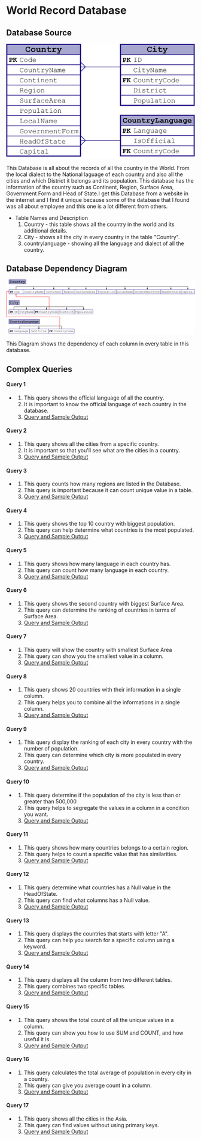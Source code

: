 # World Record Database


## Database Source
![](images/ERD.png)

This Database is all about the records of all the country in the World. From the local dialect to the National laguage of each country and also all the cities and which District it belongs and its population. This database has the information of the country such as Continent, Region, Surface Area, Government Form and Head of State.I get this Database from a website in the internet and I find it unique because some of the database that I found was all about employee and this one is a lot different from others.

* Table Names and Description
  1. Country - this table shows all the country in the world and its additional details.
  2. City - shows all the city in every country in the table "Country".
  3. countrylanguage - showing all the language and dialect of all the country.

## Database Dependency Diagram
![](images/DDD.png)

This Diagram shows the dependency of each column in every table in this database.


## Complex Queries

#### Query 1
* 
    1.    This query shows the official language of all the country.
    2.    It is important to know the official language of each country in the database.
    3.    [Query and Sample Output](/sample/query.md/#Query-1)

#### Query 2
* 
    1.    This query shows all the cities from a specific country.
    2.    It is important so that you'll see what are the cities in a country.
    3.    [Query and Sample Output](/sample/query.md/#Query-2)

#### Query 3
* 
    1.    This query counts how many regions are listed in the Database.
    2.    This query is important because it can count unique value in a table.
    3.    [Query and Sample Output](/sample/query.md/#Query-3)

#### Query 4
* 
    1.    This query shows the top 10 country with biggest population.
    2.    This query can help determine what countries is the most populated.
    3.    [Query and Sample Output](/sample/query.md/#Query-4)
    
#### Query 5
* 
    1.    This query shows how many language in each country has.
    2.    This query can count how many language in each country.
    3.    [Query and Sample Output](/sample/query.md/#Query-5)
    
#### Query 6
* 
    1.    This query shows the second country with biggest Surface Area.
    2.    This query can determine the ranking of countries in terms of Surface Area.
    3.    [Query and Sample Output](/sample/query.md/#Query-6)
    
#### Query 7
* 
    1.    This query will show the country with smallest Surface Area
    2.    This query can show you the smallest value in a column.
    3.    [Query and Sample Output](/sample/query.md/#Query-7)
    
#### Query 8
* 
    1.    This query shows 20 countries with their information in a single column.
    2.    This query helps you to combine all the informations in a single column.
    3.    [Query and Sample Output](/sample/query.md/#Query-8)
    
#### Query 9
* 
    1.    This query display the ranking of each city in every country with the number of population.
    2.    This query can determine which city is more populated in every country.
    3.    [Query and Sample Output](/sample/query.md/#Query-9)
   
#### Query 10
* 
    1.    This query determine if the population of the city is less than or greater than 500,000
    2.    This query helps to segregate the values in a column in a condition you want.
    3.    [Query and Sample Output](/sample/query.md/#Query-10)

#### Query 11
* 
    1.    This query shows how many countries belongs to a certain region.
    2.    This query helps to count a specific value that has similarities.
    3.    [Query and Sample Output](/sample/query.md/#Query-11)

#### Query 12
* 
    1.    This query determine what countries has a Null value in the HeadOfState.
    2.    This query can find what columns has a Null value.
    3.    [Query and Sample Output](/sample/query.md/#Query-12)
    
#### Query 13
* 
    1.    This query displays the countries that starts with letter "A".
    2.    This query can help you search for a specific column using a keyword. 
    3.    [Query and Sample Output](/sample/query.md/#Query-13)

#### Query 14
* 
    1.    This query displays all the column from two different tables.
    2.    This query combines two specific tables. 
    3.    [Query and Sample Output](/sample/query.md/#Query-14)
    
#### Query 15
* 
    1.    This query shows the total count of all the unique values in a column.
    2.    This query can show you how to use SUM and COUNT, and how useful it is.
    3.    [Query and Sample Output](/sample/query.md/#Query-15)

#### Query 16
* 
    1.    This query calculates the total average of population in every city in a country.
    2.    This query can give you average count in a column.
    3.    [Query and Sample Output](/sample/query.md/#Query-16)

#### Query 17
* 
    1.    This query shows all the cities in the Asia.
    2.    This query can find values without using primary keys.
    3.    [Query and Sample Output](/sample/query.md/#Query-17)
